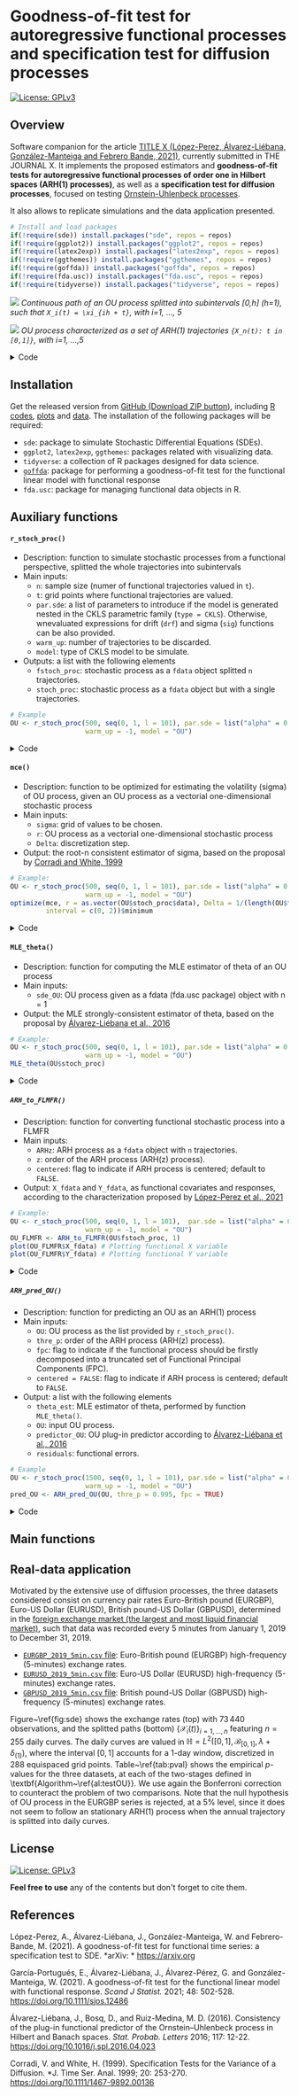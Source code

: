 <!--
Goodness-of-fit test for autoregressive functional processes and specification test for OU process from a functional perspective. Software companion for "A goodness-of-fit test for functional time series: a specification test to SDE"
Authors: Alejandra López-Pérez and Javier Álvarez Liébana (@DadosDeLaplace)
-->

Goodness-of-fit test for autoregressive functional processes and specification test for diffusion processes
======

[![License:
GPLv3](https://img.shields.io/badge/license-GPLv3-blue.svg)](https://www.gnu.org/licenses/gpl-3.0)

<!-- <img src="" alt="goffda  hexlogo" align="right" width="200" style="padding: 0 15px; float: right;"/> -->

Overview
-------

Software companion for the article [TITLE X (López-Perez, Álvarez-Liébana, González-Manteiga and Febrero Bande, 2021)](https://arxiv.org/), currently submitted in THE JOURNAL X. It implements the proposed estimators and **goodness-of-fit tests for 
autoregressive functional processes of order one in Hilbert spaces (ARH(1) processes)**, as well as a **specification test for diffusion processes**, focused on testing [Ornstein-Uhlenbeck processes](https://www.sciencedirect.com/science/article/abs/pii/S016771521630044X).

It also allows to replicate simulations and the data application presented.



```r
# Install and load packages
if(!require(sde)) install.packages("sde", repos = repos)
if(!require(ggplot2)) install.packages("ggplot2", repos = repos)
if(!require(latex2exp)) install.packages("latex2exp", repos = repos)
if(!require(ggthemes)) install.packages("ggthemes", repos = repos)
if(!require(goffda)) install.packages("goffda", repos = repos)
if(!require(fda.usc)) install.packages("fda.usc", repos = repos)
if(!require(tidyverse)) install.packages("tidyverse", repos = repos)
```

![](https://github.com/dadosdelaplace/gof-test-arh-ou-process/blob/main/plots/fig2a_plotOU.png)
*Continuous path of an OU process splitted into subintervals [0,h] (h=1), such that `X_i(t) = \xi_{ih + t}`, with i=1, ..., 5*

![](https://github.com/dadosdelaplace/gof-test-arh-ou-process/blob/main/plots/fig2b_plotOU.png)
*OU process characterized as a set of ARH(1) trajectories `{X_n(t): t in [0,1]}`, with i=1, ...,5*

<details><summary>Code</summary>

```r
 # ####################################
# Description: plotting trajectories of OU process as an ARH(1) process
# Authors: A. López-Pérez and J. Álvarez-Liébana
# Article: «A goodness-of-fit test for functional time series: applications
#          to specification test for stochastic diffusion models» (submitted)
# ####################################

# Packages and working space
rm(list = ls())
setwd(dirname(rstudioapi::getSourceEditorContext()$path))
repos <- "http://cran.us.r-project.org"
if(!require(sde)) install.packages("sde", repos = repos)
if(!require(ggplot2)) install.packages("ggplot2", repos = repos)
if(!require(latex2exp)) install.packages("latex2exp", repos = repos)
if(!require(tidyverse)) install.packages("tidyverse", repos = repos)
if(!require(ggthemes)) install.packages("ggthemes", repos = repos)

# Fixing the seed for the randomness
set.seed(123)

# We simulate paths of continuous-time zero-mean stochastic
# OU process as CKLS process with kappa = 2, sigma = 0.001,
# with 250 grid points, trajectories splitted into subintervals
# [0, h], with h = 50.
x <- sde.sim(X0 = 0, theta = c(0, 2, sqrt(0.001)), N = 250, T = 5,
             t0 = 0, delta = 1/50, model = "OU")
t <- seq(0, 5, l = length(x))

# We interpolate the trajectories into 10 001 points
interp <- spline(t, x, n = 1e4 + 1)
OU <- as.tibble(data.frame("t" = interp$x, "x" = interp$y,
                           "interv" = as.factor(pmin(floor(interp$x), 4))))

# Plot the trajectories
theme_set(theme_bw(base_family = "Poppins"))
theme_update(text = element_text(family = "Poppins", size = 15,
                                 color = "black"))
             
fig2a <- 
  ggplot(OU, aes(x = t, y = x, color = interv)) +
  geom_line(size = 1.3) + # width of line
  # Vertical lines
  geom_vline(aes(xintercept = 1), linetype = "dashed", size = 1.2) +
  geom_vline(aes(xintercept = 2), linetype = "dashed", size = 1.2) +
  geom_vline(aes(xintercept = 3), linetype = "dashed", size = 1.2) +
  geom_vline(aes(xintercept = 4), linetype = "dashed", size = 1.2) +
  # Color pattern from tableau appareance according to intervals
  scale_color_tableau() +
  # Annotations: curve + text
  annotate(geom = "curve", x = 0.33, y = 0.02, xend = 0.8, yend = 0.01, 
           color = "firebrick", curvature = -0.5, size = 1.1,
           arrow = arrow(length = unit(3.5, "mm"))) +
  annotate(geom = "text", x = 0.27, y = 0.02,
           label = TeX("$X_{1}(t)$", bold = TRUE),
           hjust = "right", family = "Poppins", size = 6) +
  annotate(geom = "curve", x = 1.55, y = 0.026, xend = 1.4, yend = 0.017, 
           color = "firebrick", curvature = 0.4, size = 1.1,
           arrow = arrow(length = unit(3.5, "mm"))) +
  annotate(geom = "text", x = 1.47, y = 0.029,
           label = TeX("$X_{2}(t)$", bold = TRUE),
           hjust = "left", family = "Poppins", size = 6) +
  annotate(geom = "curve", x = 2.65, y = 0.01, xend = 2.83, yend = 0, 
           color = "firebrick", curvature = -0.7, size = 1.1,
           arrow = arrow(length = unit(3.5, "mm"))) +
  annotate(geom = "text", x = 2.6, y = 0.01,
           label = TeX("$X_{3}(t)$", bold = TRUE),
           hjust = "right", family = "Poppins", size = 6) +
  annotate(geom = "curve", x = 3.25, y = 0.025, xend = 3.45, yend = 0.01, 
           color = "firebrick", curvature = 0.3, size = 1.1,
           arrow = arrow(length = unit(3.5, "mm"))) +
  annotate(geom = "text", x = 3.2, y = 0.027,
           label = TeX("$X_{4}(t)$", bold = TRUE),
           hjust = "left", family = "Poppins", size = 6)  +
  annotate(geom = "curve", x = 4.7, y = 0.025, xend = 4.55, yend = 0.005, 
           color = "firebrick", curvature = 0.5, size = 1.1,
           arrow = arrow(length = unit(3.5, "mm"))) +
  annotate(geom = "text", x = 5, y = 0.028,
           label = TeX("$X_{5}(t)$", bold = TRUE),
           hjust = "right", family = "Poppins", size = 6) +
  # Axis
  labs(x = "t",  y = "") +
  # Title (splitted in two lines)
  ggtitle("Splitting trajectories\nof an OU process") +
  # Font settings
  theme(axis.title.x = element_text(family = "Poppins", hjust = .5,
                                    size = 13, face = "bold"),
        axis.title.y = element_text(family = "Poppins", hjust = .5,
                                    size = 13, face = "bold"),
        plot.title = element_text(face = "bold", family = "Poppins",
                                  size = 13),
        legend.position = "none") # without legend

# Save as 8x4 png 
ggsave("fig2a_plotOU.png", width = 8, height = 5)

# OU plotted as ARH(1) process
OU_ARH1 <- data.frame("t" = rep(seq(0, 1, l = 2000), 5),
                      "x" = rev(rev(OU$x)[-1]),
                      "interv" = rev(rev(OU$interv)[-1]))
fig2b <- 
  ggplot(OU_ARH1, aes(x = t, y = x, color = interv)) +
  geom_line(size = 1.3) + # width of line
  # Color pattern from tableau appareance according to intervals
  scale_color_tableau() +
  annotate(geom = "text", x = 0.34, y = 0.02,
           label = TeX("$X_{1}(t)$", bold = TRUE),
           hjust = "right", family = "Poppins", size = 6) +
  annotate(geom = "text", x = 0.94, y = 0.03,
           label = TeX("$X_{2}(t)$", bold = TRUE),
           hjust = "right", family = "Poppins", size = 6) +
  annotate(geom = "text", x = 0.83, y = -0.03,
           label = TeX("$X_{3}(t)$", bold = TRUE),
           hjust = "left", family = "Poppins", size = 6) +
  annotate(geom = "text", x = 0.515, y = 0.0155,
           label = TeX("$X_{4}(t)$", bold = TRUE),
           hjust = "right", family = "Poppins", size = 6) +
  annotate(geom = "text", x = 0.045, y = -0.011,
           label = TeX("$X_{5}(t)$", bold = TRUE),
           hjust = "right", family = "Poppins", size = 6) +
  # Axis
  labs(x = "t", y = "") +
  # Title (splitted in two lines)
  ggtitle("OU stochastic model characterized\nas an ARH(1) process") +
  # Font settings
  theme(axis.title.x = element_text(family = "Poppins", hjust = .5,
                                    size = 13, face = "bold"),
        axis.title.y = element_text(family = "Poppins", hjust = .5,
                                    size = 13, face = "bold"),
        plot.title = element_text(face = "bold", family = "Poppins",
                                  size = 13),
        legend.position = "none") # without legend

# Save as 8x4 png 
ggsave("fig2b_plotOU.png", width = 8, height = 5)




```
</details>

Installation
------------

Get the released version from [GitHub (Download ZIP button)](https://github.com/dadosdelaplace/gof-test-arh-ou-process/archive/refs/heads/main.zip), including [R codes](https://github.com/dadosdelaplace/gof-test-arh-ou-process/tree/main/R), [plots](https://github.com/dadosdelaplace/gof-test-arh-ou-process/tree/main/plots) and [data](https://github.com/dadosdelaplace/gof-test-arh-ou-process/tree/main/data). The installation of the following packages will be required:

* `sde`: package to simulate Stochastic Differential Equations (SDEs).
* `ggplot2`, `latex2exp`, `ggthemes`: packages related with visualizing data.
* `tidyverse`: a collection of R packages designed for data science.
* [`goffda`](https://github.com/egarpor/goffda): package for performing a goodness-of-fit test for the functional linear model with functional response
* `fda.usc`: package for managing functional data objects in R.


Auxiliary functions
------------

#### `r_stoch_proc()`

* Description: function to simulate stochastic processes from a functional perspective, splitted the whole trajectories into subintervals
* Main inputs:
  * `n`: sample size (numer of functional trajectories valued in `t`).
  * `t`: grid points where functional trajectories are valued.
  * `par.sde`: a list of parameters to introduce if the model is generated nested in the CKLS parametric family (`type = CKLS`). Otherwise, wnevaluated expressions for drift (`drf`) and sigma (`sig`) functions can be also provided.
  * `warm_up`: number of trajectories to be discarded.
  * `model`: type of CKLS model to be simulate.
* Outputs: a list with the following elements
  * `fstoch_proc`: stochastic process as a `fdata` object splitted `n` trajectories.
  * `stoch_proc`: stochastic process as a `fdata` object but with a single trajectories.

```r
# Example
OU <- r_stoch_proc(500, seq(0, 1, l = 101), par.sde = list("alpha" = 0, "beta" = 0.5, "sigma" = 0.1),
                   warm_up = -1, model = "OU")
```

<details><summary>Code</summary>

```r
r_stoch_proc <- function(n, t, par.sde = list("alpha" = 0, "beta" = 0.5,
                                              "sigma" = 1),
                         mu = par.sde[["alpha"]] / par.sde[["beta"]], X0 = mu,
                         warm_up = 50, type = "CKLS", model = "OU",
                         delta = 1/(length(t) - 1), verbose = FALSE,
                         plot = FALSE, drf = NULL, sig = NULL) {
  
  # Generating from a CKLS model
  # CKLS model: dX_t = (alpha - beta*X_t) dt + sigma * X_t^gamma dW_t
  #
  # OU model: dX_t = (alpha - beta*X_t) dt + sigma dW_t
  #           gamma = 0; beta = theta; alpha = theta * mu
  #
  if (type == "CKLS") {
    
    # X0 as initial condition at t0, N the number of points to be generated
    # between [t0, n * t1], delta denotes the discretization step and warm_up
    # the number of trajectorias to be discarded (note that N + 1 are generated)
    suppressMessages(
      sde_proc <- sde.sim(X0 = X0, theta = c(par.sde$alpha, par.sde$beta,
                                             par.sde$sigma),
                          N = (n * length(t)) + warm_up, t0 = t[1],
                          T = n * t[length(t)], delta = delta, model = model)
    )
    
    if (warm_up >= 0) {
      
      sde_proc <- sde_proc[-(1:(warm_up + 1))]
      
    }
  } else if (type == "other") {
    
    suppressMessages(
      sde_proc <- sde.sim(X0 = X0, N = (n * length(t)) + warm_up, t0 = t[1],
                          T = n * t[length(t)], delta = delta, drift = drf, sigma = sig)
    )
    
  }
  
  # Centered SDE
  mu_est    <- mean(sde_proc)
  sde_proc  <- (sde_proc - mu_est)
  
  # SDE as a functional object with n = 1
  stoch_proc <- fdata(t(as.matrix(sde_proc)),
                      argvals = seq(t[1], t[length(t)] * n, l = length(t) * n))
  
  # SDE as a set of functional trajectories (assumed to be centered)
  fstoch_proc <- fdata(t(matrix(sde_proc, nrow = length(t))), argvals = t)
  
  # 
  # Plot the functional trajectories
  if (plot) {
    
    par(mfrow = c(1, 2))
    plot(stoch_proc, main = "SDE")
    plot(fstoch_proc, main = "SDE as functional data")
    par(mfrow = c(1, 1))
    
  }
  
  # Output
  return(list("fstoch_proc" = fstoch_proc, "stoch_proc" = stoch_proc))
  
}

```
</details>

#### `mce()`

* Description: function to be optimized for estimating the volatility (sigma) of OU process, given an OU process as a vectorial one-dimensional stochastic process
* Main inputs:
  * `sigma`: grid of values to be chosen.
  * `r`: OU process as a vectorial one-dimensional stochastic process
  * `Delta`: discretization step.
* Output: the root-n consistent estimator of sigma, based on the proposal by [Corradi and White, 1999](https://onlinelibrary.wiley.com/doi/abs/10.1111/1467-9892.00136)


```r
# Example:
OU <- r_stoch_proc(500, seq(0, 1, l = 101), par.sde = list("alpha" = 0, "beta" = 0.5, "sigma" = 0.1),
                   warm_up = -1, model = "OU")
optimize(mce, r = as.vector(OU$stoch_proc$data), Delta = 1/(length(OU$fstoch_proc$argvals) - 1),
         interval = c(0, 2))$minimum
```

<details><summary>Code</summary>

```r
mce <- function(sigma, r, Delta){
  y    <- diff(r)
  n    <- length(y)
  suma <- sum(log(sigma^2) + (y^2) / (Delta * sigma^2))
  return(suma / n)
}
```
</details>
  

#### `MLE_theta()`

* Description: function for computing the MLE estimator of theta of an OU process
* Main inputs:
  * `sde_OU`: OU process given as a fdata (fda.usc package) object with n = 1
* Output: the MLE strongly-consistent estimator of theta, based on the proposal by [Álvarez-Liébana et al., 2016](https://www.sciencedirect.com/science/article/pii/S016771521630044X)


```r
# Example:
OU <- r_stoch_proc(500, seq(0, 1, l = 101), par.sde = list("alpha" = 0, "beta" = 0.5, "sigma" = 1),
                   warm_up = -1, model = "OU")
MLE_theta(OU$stoch_proc)

```

<details><summary>Code</summary>

```r
MLE_theta <- function(sde_OU) {
  
  # Grid points where the whole OU takes values: a set of subintervals 
  t_OU <- sde_OU[["argvals"]] 
  
  # Maximum Likelihood Estimator (MLE) of theta
  MLE_theta <- sum(as.vector(sde_OU[["data"]])[2:length(t_OU)] *
                     diff(as.vector(sde_OU[["data"]]))) /
    goffda::integral1D(fx = as.vector(sde_OU[["data"]])^2, t = t_OU)
  
  # Output: MLE of theta
  return(MLE_theta)
  
}
               
```
               
</details>
  

##### `ARH_to_FLMFR()`
  
* Description: function for converting functional stochastic process into a FLMFR
* Main inputs:
  * `ARHz`: ARH process as a `fdata` object with `n` trajectories.
  * `z`: order of the ARH process (ARH(z) process).
  * `centered`: flag to indicate if ARH process is centered; default to `FALSE`.
* Output: `X_fdata` and `Y_fdata`, as functional covariates and responses, according to the characterization proposed by [López-Perez et al., 2021](arxiv.org/...)
  
```r
# Example:
OU <- r_stoch_proc(500, seq(0, 1, l = 101),  par.sde = list("alpha" = 0, "beta" = 0.5, "sigma" = 0.1),
                   warm_up = -1, model = "OU")
OU_FLMFR <- ARH_to_FLMFR(OU$fstoch_proc, 1)
plot(OU_FLMFR$X_fdata) # Plotting functional X variable
plot(OU_FLMFR$Y_fdata) # Plotting functional Y variable
```

<details><summary>Code</summary>

```r
  
ARH_to_FLMFR <- function(ARHz, z, centered = FALSE) {
  
  # Common settings: sample size and number of grids where it is evaluated
  n <- dim(ARHz)[1]
  n_grids <- length(ARHz[["argvals"]])
  
  # Data should be centered to be transformed
  if (!centered) {
    
    ARHz <- ARHz - func_mean(ARHz)
    
  }
  
  # We will remove the first p trajectories since Y_n = X_{n + 1}
  Y <- ARHz[(z + 1):n, ]
  
  if (z == 1) {
    
    X <- ARHz[1:(n - 1), ]
    
  } else {
    
    X <- fda.usc::fdata(matrix(0, n - z, n_grids), argvals = ARHz[["argvals"]])
    for (j in 1:z) {
      
      s <- (1:n_grids)[ARHz[["argvals"]] >= (j - 1)/z & ARHz[["argvals"]] <= j/z]
      X[["data"]] <- X[["data"]] + ARHz[["data"]][1:(n - j), s * z - (j - 1)]
      
    }
  }
  
  # Output
  return(list("X_fdata" = X, "Y_fdata" = Y))
}
```
</details>
  
##### `ARH_pred_OU()`
  
* Description: function for predicting an OU as an ARH(1) process
* Main inputs:
  * `OU`: OU process as the list provided by `r_stoch_proc()`.
  * `thre_p`: order of the ARH process (ARH(z) process).
  * `fpc`: flag to indicate if the functional process should be firstly decomposed into a truncated set of Functional Principal Components (FPC).
  * `centered = FALSE`: flag to indicate if ARH process is centered; default to `FALSE`.
* Output: a list with the following elements
  * `theta_est`: MLE estimator of theta, performed by function `MLE_theta()`.
  * `OU`: input OU process.
  * `predictor_OU`: OU plug-in predictor according to [Álvarez-Liébana et al., 2016](https://www.sciencedirect.com/science/article/pii/S016771521630044X)
  * `residuals`: functional errors.

  
```r
# Example
OU <- r_stoch_proc(1500, seq(0, 1, l = 101), par.sde = list("alpha" = 0, "beta" = 1.5, "sigma" = sqrt(1e-2)),
                   warm_up = -1, model = "OU")
pred_OU <- ARH_pred_OU(OU, thre_p = 0.995, fpc = TRUE)
```
  
<details><summary>Code</summary>

```r
ARH_pred_OU <- function(OU, thre_p = 0.95, fpc = TRUE,
                        centered = FALSE) {
  
  # Sample size and grid points where ARH(1) paths take values
  t <- OU$fstoch_proc[["argvals"]] # Interval [a, b] (L2[a, b] as the Hilbert)
  n <- dim(OU$fstoch_proc[["data"]])[1] # Number of trajectories
  
  # Functional mean
  f_mean <- func_mean(OU$fstoch_proc)
  
  # If fpc = TRUE, the OU is firstly decomposed into the first FPC
  if (fpc) {
  
    fpc_OU <- fpc(OU$fstoch_proc, n_fpc = n) # OU$f_stoch_proc is internally centered
    s <- cumsum(fpc_OU[["d"]]^2) # Cumulative empirical explained variance
    p_thre <- 1:which(s/s[length(s)] > thre_p)[1] # The first FPC > thre_p
    
    # Rebuilding the OU process (as fdata). Note that OU_fpc is centered
    OU_fpc <- fpc_to_fdata(X_fpc = fpc_OU, coefs = fpc_OU$scores[, p_thre])
    
    # Recomputing the whole OU (as sde) as a fdata object with n = 1
    OU$stoch_proc <-
      fdata(as.vector(t((OU_fpc + f_mean)$data)),
            argvals = seq(t[1], t[length(t)] * n, l = length(t) * n))
    
  } else {
    
    OU_fpc <- OU$f_stoch_proc - f_mean
    
  }

  # Maximum Likelihood Estimator (MLE) of theta
  theta_est <- MLE_theta(OU$stoch_proc)
  
  # Computing the plug-in predictor \widehat{X}_n for each n, according to the
  # ARH1 framework proposed in Alvarez-Liebana et al. (2016)
  predictor_OU <- OU_fpc # Already centered!

  # Autocorrelation operator given by rho(X)(t) = exp(-theta_hat * t) * X(b)
  for (nn in 2:n) {
    
    predictor_OU[["data"]][nn, ] <- exp(-theta_est * t) *
      predictor_OU[["data"]][nn - 1, length(t)]
    
  }
  
  # Since f_mean was removed (predictor_OU = OU_fpc), we add it
  if (!centered) {
    
    predictor_OU <- predictor_OU + f_mean
    
  }
  
  # Functional residuals (just 2:n since eps_1 "does not exist")
  residuals <- OU$fstoch_proc[2:n, ] - predictor_OU[2:n, ]
  
  # Output list
  return(list("theta_est" = theta_est, "OU" = OU, "predictor_OU" = predictor_OU,
              "residuals" = residuals))
  
}
```
</details>



Main functions
------------

Real-data application
------------

Motivated by the extensive use of diffusion processes, the three datasets considered consist on currency pair rates Euro-British pound (EURGBP), Euro-US Dollar (EURUSD), British pound-US Dollar (GBPUSD), determined in the [foreign exchange market (the largest and most liquid financial market)](www.histdata.com), such that data was recorded every 5 minutes from January 1, 2019 to December 31, 2019.

* [`EURGBP_2019_5min.csv` file](https://github.com/dadosdelaplace/gof-test-arh-ou-process/blob/main/data/EURGBP_2019_5min.csv): Euro-British pound (EURGBP) high-frequency (5-minutes) exchange rates.
* [`EURUSD_2019_5min.csv` file](https://github.com/dadosdelaplace/gof-test-arh-ou-process/blob/main/data/EURUSD_2019_5min.csv): Euro-US Dollar (EURUSD) high-frequency (5-minutes) exchange rates.
* [`GBPUSD_2019_5min.csv` file](https://github.com/dadosdelaplace/gof-test-arh-ou-process/blob/main/data/GBPUSD_2019_5min.csv): British pound-US Dollar (GBPUSD) high-frequency (5-minutes) exchange rates.


Figure~\ref{fig:sde} shows the exchange rates (top)  with $73\,440$ observations, and the splitted paths (bottom) $\left\lbrace \mathcal{X}_i (t) \right\rbrace_{i=1,\ldots,n}$ featuring $n=255$ daily curves. The daily curves are valued in $\mathbb{H} = L^2 \left([0,1], \mathcal{B}_{[0,1]}, \lambda + \delta_{(1)} \right)$, where the interval $[0,1]$ accounts for a 1-day window,  discretized in $288$ equispaced grid points. Table~\ref{tab:pval} shows the empirical $p$-values for the three datasets, at each of the two-stages defined in \textbf{Algorithm~\ref{al:testOU}}. We use again the Bonferroni correction to counteract the problem of two comparisons. Note that the null hypothesis of OU process in the EURGBP series is rejected, at a 5\% level, since it does not seem to follow an stationary ARH(1) process when the annual trajectory is splitted into daily curves.
    	

License
----------

[![License:
GPLv3](https://img.shields.io/badge/license-GPLv3-blue.svg)](https://www.gnu.org/licenses/gpl-3.0)

<!-- <img src="" alt="goffda  hexlogo" align="right" width="200" style="padding: 0 15px; float: right;"/> -->

**Feel free to use** any of the contents but don't forget to cite them.

References
----------

López-Perez, A., Álvarez-Liébana, J., González-Manteiga, W. and Febrero-Bande, M. (2021). 
A goodness-of-fit test for functional time series: a specification test to SDE. *arXiv: *
<a href="https://arxiv.org" class="uri">https://arxiv.org</a>

García-Portugués, E., Álvarez-Liébana, J., Álvarez-Pérez, G. and
González-Manteiga, W. (2021). A goodness-of-fit test for the functional
linear model with functional response. *Scand J Statist.* 2021; 48: 502-528.
<a href="https://doi.org/10.1111/sjos.12486" class="uri">https://doi.org/10.1111/sjos.12486</a>

Álvarez-Liébana, J., Bosq, D., and Ruiz-Medina, M. D. (2016). Consistency of the plug-in functional predictor of the Ornstein–Uhlenbeck process in Hilbert and Banach spaces. *Stat. Probab. Letters* 2016; 117: 12-22. <a href="https://doi.org/10.1016/j.spl.2016.04.023" class="uri">https://doi.org/10.1016/j.spl.2016.04.023</a>

Corradi, V. and White, H. (1999). Specification Tests for the Variance of a Diffusion. *J. Time Ser. Anal. 1999; 20: 253-270. <a href="https://doi.org/10.1111/1467-9892.00136" class="uri">https://doi.org/10.1111/1467-9892.00136</a>

